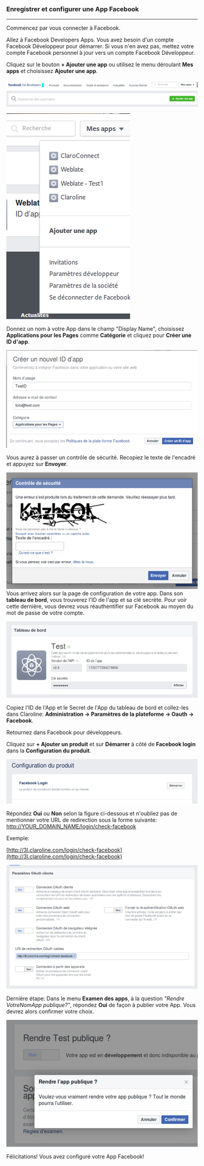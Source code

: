 ### Enregistrer et configurer une App Facebook

---

Commencez par vous connecter à Facebook.

Allez à Facebook Developers Apps. Vous avez besoin d'un compte Facebook Développeur pour démarrer. Si vous n'en avez pas, mettez votre compte Facebook personnel à jour vers un compte Facebook Développeur.

Cliquez sur le bouton **+ Ajouter une app** ou utilisez le menu déroulant **Mes apps** et choisissez **Ajouter une app**.

![](images/fb_new_app_new_button.png)

![](images/facebook-dev.png)

Donnez un nom à votre App dans le champ "Display Name", choisissez **Applications pour les Pages** comme **Catégorie** et cliquez pour **Créer une ID d'app**.



![](images/create-FB-ID.png)

Vous aurez à passer un contrôle de sécurité. Recopiez le texte de l'encadré et appuyez sur **Envoyer**.

![](images/FB-captcha.png)
Vous arrivez alors sur la page de configuration de votre app. Dans son **tableau de bord**, vous trouverez l'ID de l'app et sa clé secrète. Pour voir cette dernière, vous devrez vous réauthentifier sur Facebook au moyen du mot de passe de votre compte.

![](/fr/admin/oauth/images/tdb-FB.png)

Copiez l'ID de l'App et le Secret de l'App du tableau de bord et collez-les dans Claroline: **Administration -&gt; Paramètres de la plateforme -&gt; Oauth -&gt; Facebook**.

Retournez dans Facebook pour développeurs.

Cliquez sur **+ Ajouter un produit** et sur **Démarrer** à côté de **Facebook login** dans la **Configuration du produit**.

![](images/FB-add-product.png)

Répondez **Oui** ou **Non** selon la figure ci-dessous et n'oubliez pas de mentionner votre URL de redirection sous la forme suivante: [http://YOUR\_DOMAIN\_NAME/login/check-facebook](http://YOUR_DOMAIN_NAME/login/check-facebook)

Exemple:

[http://3l.claroline.com/login/check-facebook](http://3l.claroline.com/login/check-facebook)

![](images/FB-OAuth-parameters.png)

Dernière étape: Dans le menu **Examen des apps**, à la question _"Rendre VotreNomApp publique?"_, répondez **Oui** de façon à publier votre App. Vous devrez alors confirmer votre choix.

![](images/fb_app_publish_app.png)

Félicitations! Vous avez configuré votre App Facebook!

